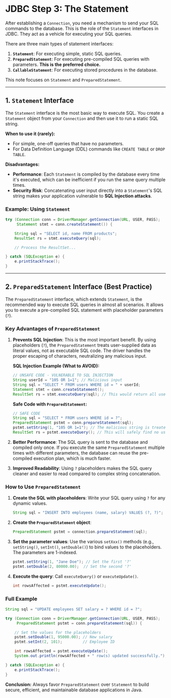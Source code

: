 # JDBC Step 3: The Statement

After establishing a `Connection`, you need a mechanism to send your SQL commands to the database. This is the role of the `Statement` interfaces in JDBC. They act as a vehicle for executing your SQL queries.

There are three main types of statement interfaces:
1.  **`Statement`**: For executing simple, static SQL queries.
2.  **`PreparedStatement`**: For executing pre-compiled SQL queries with parameters. **This is the preferred choice.**
3.  **`CallableStatement`**: For executing stored procedures in the database.

This note focuses on `Statement` and `PreparedStatement`.

---

## 1. `Statement` Interface

The `Statement` interface is the most basic way to execute SQL. You create a `Statement` object from your `Connection` and then use it to run a static SQL string.

**When to use it (rarely):**
-   For simple, one-off queries that have no parameters.
-   For Data Definition Language (DDL) commands like `CREATE TABLE` or `DROP TABLE`.

**Disadvantages:**
-   **Performance**: Each `Statement` is compiled by the database every time it's executed, which can be inefficient if you run the same query multiple times.
-   **Security Risk**: Concatenating user input directly into a `Statement`'s SQL string makes your application vulnerable to **SQL Injection attacks**.

### Example: Using `Statement`

```java
try (Connection conn = DriverManager.getConnection(URL, USER, PASS);
     Statement stmt = conn.createStatement()) {

    String sql = "SELECT id, name FROM products";
    ResultSet rs = stmt.executeQuery(sql);

    // Process the ResultSet...

} catch (SQLException e) {
    e.printStackTrace();
}
```

---

## 2. `PreparedStatement` Interface (Best Practice)

The `PreparedStatement` interface, which extends `Statement`, is the recommended way to execute SQL queries in almost all scenarios. It allows you to execute a pre-compiled SQL statement with placeholder parameters (`?`).

### Key Advantages of `PreparedStatement`

1.  **Prevents SQL Injection**: This is the most important benefit. By using placeholders (`?`), the `PreparedStatement` treats user-supplied data as literal values, not as executable SQL code. The driver handles the proper escaping of characters, neutralizing any malicious input.

    **SQL Injection Example (What to AVOID):**
    ```java
    // UNSAFE CODE - VULNERABLE TO SQL INJECTION
    String userId = "105 OR 1=1"; // Malicious input
    String sql = "SELECT * FROM users WHERE id = " + userId;
    Statement stmt = conn.createStatement();
    ResultSet rs = stmt.executeQuery(sql); // This would return all users!
    ```

    **Safe Code with `PreparedStatement`:**
    ```java
    // SAFE CODE
    String sql = "SELECT * FROM users WHERE id = ?";
    PreparedStatement pstmt = conn.prepareStatement(sql);
    pstmt.setString(1, "105 OR 1=1"); // The malicious string is treated as a literal value
    ResultSet rs = pstmt.executeQuery(); // This will safely find no user with that ID
    ```

2.  **Better Performance**: The SQL query is sent to the database and compiled only once. If you execute the same `PreparedStatement` multiple times with different parameters, the database can reuse the pre-compiled execution plan, which is much faster.

3.  **Improved Readability**: Using `?` placeholders makes the SQL query cleaner and easier to read compared to complex string concatenation.

### How to Use `PreparedStatement`

1.  **Create the SQL with placeholders**: Write your SQL query using `?` for any dynamic values.
    ```java
    String sql = "INSERT INTO employees (name, salary) VALUES (?, ?)";
    ```

2.  **Create the `PreparedStatement` object**:
    ```java
    PreparedStatement pstmt = connection.prepareStatement(sql);
    ```

3.  **Set the parameter values**: Use the various `setXxx()` methods (e.g., `setString()`, `setInt()`, `setDouble()`) to bind values to the placeholders. The parameters are 1-indexed.
    ```java
    pstmt.setString(1, "Jane Doe"); // Set the first '?'
    pstmt.setDouble(2, 80000.00);  // Set the second '?'
    ```

4.  **Execute the query**: Call `executeQuery()` or `executeUpdate()`.
    ```java
    int rowsAffected = pstmt.executeUpdate();
    ```

### Full Example

```java
String sql = "UPDATE employees SET salary = ? WHERE id = ?";

try (Connection conn = DriverManager.getConnection(URL, USER, PASS);
     PreparedStatement pstmt = conn.prepareStatement(sql)) {

    // Set the values for the placeholders
    pstmt.setDouble(1, 95000.00); // New salary
    pstmt.setInt(2, 101);         // Employee ID

    int rowsAffected = pstmt.executeUpdate();
    System.out.println(rowsAffected + " row(s) updated successfully.");

} catch (SQLException e) {
    e.printStackTrace();
}
```

**Conclusion:** Always favor `PreparedStatement` over `Statement` to build secure, efficient, and maintainable database applications in Java.
